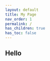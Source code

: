 ```yaml
---
layout: default
title: My Page
nav_order: 1
permalink: /
has_children: true
has_toc: false
---
```

## Hello
